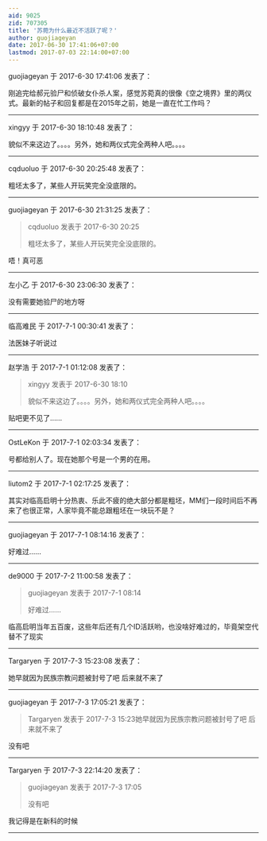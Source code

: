 ```yaml
---
aid: 9025
zid: 707305
title: '苏菀为什么最近不活跃了呢？'
author: guojiageyan
date: 2017-06-30 17:41:06+07:00
lastmod: 2017-07-03 22:14:00+07:00
---
```


guojiageyan 于 2017-6-30 17:41:06 发表了：

刚追完给郝元验尸和侦破女仆杀人案，感觉苏菀真的很像《空之境界》里的两仪式。最新的帖子和回复都是在2015年之前，她是一直在忙工作吗？

---------

xingyy 于 2017-6-30 18:10:48 发表了：

貌似不来这边了。。。。另外，她和两仪式完全两种人吧。。。。

---------

cqduoluo 于 2017-6-30 20:25:48 发表了：

粗坯太多了，某些人开玩笑完全没底限的。

---------

guojiageyan 于 2017-6-30 21:31:25 发表了：

> cqduoluo 发表于 2017-6-30 20:25
> 
> 粗坯太多了，某些人开玩笑完全没底限的。



唔！真可恶

---------

左小乙 于 2017-6-30 23:06:30 发表了：

没有需要她验尸的地方呀

---------

临高难民 于 2017-7-1 00:30:41 发表了：

法医妹子听说过

---------

赵学浩 于 2017-7-1 01:12:08 发表了：

> xingyy 发表于 2017-6-30 18:10
> 
> 貌似不来这边了。。。。另外，她和两仪式完全两种人吧。。。。



贴吧更不见了……

---------

OstLeKon 于 2017-7-1 02:03:34 发表了：

号都给别人了。现在她那个号是一个男的在用。

---------

liutom2 于 2017-7-1 02:17:25 发表了：

其实对临高启明十分热衷、乐此不疲的绝大部分都是粗坯，MM们一段时间后不再来了也很正常，人家毕竟不能总跟粗坯在一块玩不是？

---------

guojiageyan 于 2017-7-1 08:14:16 发表了：

好难过……

---------

de9000 于 2017-7-2 11:00:58 发表了：

> guojiageyan 发表于 2017-7-1 08:14
> 
> 好难过……



临高启明当年五百废，这些年后还有几个ID活跃哟，也没啥好难过的，毕竟架空代替不了现实

---------

Targaryen 于 2017-7-3 15:23:08 发表了：

她早就因为民族宗教问题被封号了吧 后来就不来了

---------

guojiageyan 于 2017-7-3 17:05:21 发表了：

> Targaryen 发表于 2017-7-3 15:23她早就因为民族宗教问题被封号了吧 后来就不来了



没有吧

---------

Targaryen 于 2017-7-3 22:14:20 发表了：

> guojiageyan 发表于 2017-7-3 17:05
> 
> 没有吧



我记得是在新科的时候

---------

